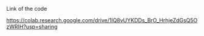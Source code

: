 Link of the code


https://colab.research.google.com/drive/1lQ8vUYKDDs_BrO_HrhjeZdGsQ5OzWRIH?usp=sharing
